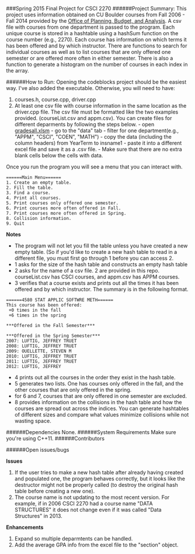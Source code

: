 ###Spring 2015 Final Project for CSCI 2270 
######Project Summary:
This project uses information obtained on CU Boulder courses from Fall 2006 - Fall 2014 provided by the [Office of Planning, Budget, and Analysis](http://www.colorado.edu/pba/course/). A csv file with courses from one department is passed to the program. Each unique course is stored in a hashtable using a hashSum function on the course number (e.g., 2270). Each course has information on which terms it has been offered and by which instructor. There are functions to search for individual courses as well as to list courses that are only offered one semester or are offered more often in either semester. There is also a function to generate a histogram on the number of courses in each index in the array. 

######How to Run:
Opening the codeblocks project should be the easiest way. I've also added the executable. Otherwise, you will need to have:
  1. courses.h, course.cpp, driver.cpp 
  2. At least one csv file with course information in the same location as the driver.cpp file.
The csv file must be formatted like the two examples provided. (courseList.csv and appm.csv). You can create files for different deparments by following the steps below.
    - open [gradesall.xlsm](https://github.com/busunkim96/Kim_CSCI2270_FinalProject/blob/master/gradesall.xlsm)
    - go to the "data" tab
    - filter for one department(e.g., "APPM", "CSCI", "COEN", "MATH")
    - copy the data (including the column headers) from YearTerm to insname1
    - paste it into a different excel file and save it as a .csv file. 
    - Make sure that there are no extra blank cells below the cells with data. 

Once you run the program you will see a menu that you can interact with.
```
======Main Menu======
1. Create an empty table.
2. Fill the table.
3. Find a course.
4. Print all courses.
5. Print courses only offered one semester.
6. Print courses more often offered in Fall.
7. Print courses more often offered in Spring.
8. Collision information.
9. Quit
```
__Notes__
+ The program will not let you fill the table unless you have created a new empty table. (So if you'd like to create a new hash table to read in a different file, you must first go through 1 before you can access 2. 
+ 1 asks for the size of the hash table and constructs an empty hash table
+ 2 asks for the name of a csv file. 2 are provided in this repo. courseList.csv has CSCI courses, and appm.csv has APPM courses.
+ 3 verifies that a course exists and prints out all the times it has been offered and by which instructor. The summary is in the following format.
```
======4580 STAT APPLIC SOFTWRE METH======
This course has been offered:
 +0 times in the fall
 +6 times in the spring

***Offered in the Fall Semester***

***Offered in the Spring Semester***
2007: LUFTIG, JEFFREY TRUET
2008: LUFTIG, JEFFREY TRUET
2009: OUELLETTE, STEVEN M
2010: LUFTIG, JEFFREY TRUET
2011: LUFTIG, JEFFREY TRUET
2012: LUFTIG, JEFFREY 
```
+ 4 prints out all the courses in the order they exist in the hash table.
+ 5 generates two lists. One has courses only offered in the fall, and the other courses that are only offered in the spring.
+ for 6 and 7, courses that are only offered in one semester are excluded.
+ 8 provides information on the collisions in the hash table and how the courses are spread out across the indices. You can generate hashtables of different sizes and compare what values minimize collisions while not wasting space. 


######Dependencies
None. 
######System	Requirements
Make sure you're using C++11.
######Contributors

######Open	issues/bugs

__Issues__

1. If the user tries to make a new hash table after already having created and populated one, the program behaves correctly, but it looks like the destructor might not be properly called (to destroy the original hash table before creating a new one).
2. The course name is not updating to the most recent version. For example, if in 2006 CSCI 2270 had a course name "DATA STRUCTURES" it does not change even if it was called "Data Structures" in 2013.

__Enhancements__

1. Expand so multiple deparmtents can be handled.
2. Add the average GPA info from the excel file to the "section" object. 
